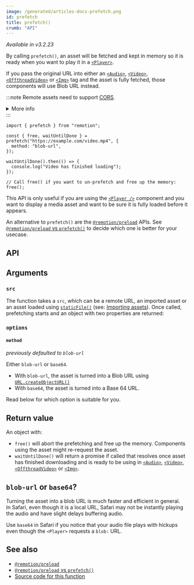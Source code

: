 ```yaml
---
image: /generated/articles-docs-prefetch.png
id: prefetch
title: prefetch()
crumb: "API"
---
```


_Available in v3.2.23_

By calling `prefetch()`, an asset will be fetched and kept in memory so it is ready when you want to play it in a [`<Player>`](/docs/player).

If you pass the original URL into either an [`<Audio>`](/docs/audio), [`<Video>`](/docs/video), [`<OffthreadVideo>`](/docs/offthreadvideo) or [`<Img>`](/docs/img) tag and the asset is fully fetched, those components will use Blob URL instead.

:::note
Remote assets need to support [CORS](https://developer.mozilla.org/en-US/docs/Web/HTTP/CORS).

<details>
<summary>More info</summary>
<ul>
<li>
Remotion's origin is usually <code>http://localhost:3000</code>, but it may be different if rendering on Lambda or the port is busy.
</li>
<li>
You can <a href="/docs/chromium-flags#--disable-web-security">disable CORS</a> during renders.
</li>
</ul>
</details>
:::

```tsx twoslash
import { prefetch } from "remotion";

const { free, waitUntilDone } = prefetch("https://example.com/video.mp4", {
  method: "blob-url",
});

waitUntilDone().then(() => {
  console.log("Video has finished loading");
});

// Call free() if you want to un-prefetch and free up the memory:
free();
```

This API is only useful if you are using the [`<Player />`](/docs/player) component and you want to display a media asset and want to be sure it is fully loaded before it appears.

An alternative to `prefetch()` are the [`@remotion/preload`](/docs/preload) APIs. See [`@remotion/preload` vs `prefetch()`](/docs/player/preloading#remotionpreload-vs-prefetch) to decide which one is better for your usecase.

## API

## Arguments

### `src`

The function takes a `src`, which can be a remote URL, an imported asset or an asset loaded using [`staticFile()`](/docs/staticfile) (see: [Importing assets](/docs/assets)). Once called, prefetching starts and an object with two properties are returned:

### `options`

#### `method`<AvailableFrom v="3.2.35" />

_previously defaulted to `blob-url`_

Either `blob-url` or `base64`.

- With `blob-url`, the asset is turned into a Blob URL using [`URL.createObjectURL()`](https://developer.mozilla.org/en-US/docs/Web/API/URL/createObjectURL)
- With `base64`, the asset is turned into a Base 64 URL.

Read below for which option is suitable for you.

## Return value

An object with:

- `free()` will abort the prefetching and free up the memory. Components using the asset might re-request the asset.
- `waitUntilDone()` will return a promise if called that resolves once asset has finished downloading and is ready to be using in [`<Audio>`](/docs/audio), [`<Video>`](/docs/video), [`<OffthreadVideo>`](/docs/offthreadvideo) or [`<Img>`](/docs/img).

## `blob-url` or `base64`?

Turning the asset into a blob URL is much faster and efficient in general.  
In Safari, even though it is a local URL, Safari may not be instantly playing the audio and have slight delays buffering audio.

Use `base64` in Safari if you notice that your audio file plays with hickups even though the `<Player>` requests a `blob:` URL.

## See also

- [`@remotion/preload`](/docs/preload)
- [`@remotion/preload` vs `prefetch()`](/docs/player/preloading#remotionpreload-vs-prefetch)
- [Source code for this function](https://github.com/remotion-dev/remotion/blob/main/packages/core/src/prefetch.ts)
